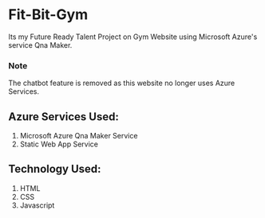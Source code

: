 # Fit-Bit-Gym
Its my Future Ready Talent Project on Gym Website using Microsoft Azure's service Qna Maker.
### Note
The chatbot feature is removed as this website no longer uses Azure Services.
## Azure Services Used:
1. Microsoft Azure Qna Maker Service
2. Static Web App Service

## Technology Used:
1. HTML
2. CSS
3. Javascript
